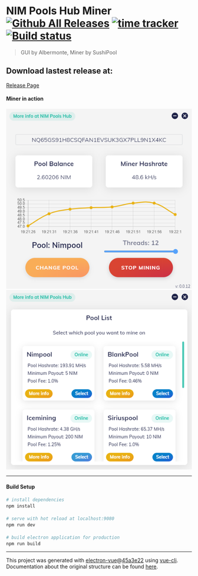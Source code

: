 # NIM Pools Hub Miner [![Github All Releases](https://img.shields.io/github/downloads/Albermonte/nim-pools-hub-miner/total.svg)]() [![time tracker](https://wakatime.com/badge/github/Albermonte/nim-pools-hub-miner.svg)](https://wakatime.com/badge/github/Albermonte/nim-pools-hub-miner) [![Build status](https://ci.appveyor.com/api/projects/status/bxh346f3qoetemq1?svg=true)](https://ci.appveyor.com/project/Albermonte/nim-pools-hub-miner)

> GUI by Albermonte, Miner by SushiPool

## Download lastest release at:

[Release Page](https://github.com/Albermonte/nim-pools-hub-miner/releases/latest)

#### Miner in action

![Mining](screenshots/mining.png) ![Pool List](screenshots/poolList.png)

---

#### Build Setup

```bash
# install dependencies
npm install

# serve with hot reload at localhost:9080
npm run dev

# build electron application for production
npm run build


```

---

This project was generated with [electron-vue](https://github.com/SimulatedGREG/electron-vue)@[45a3e22](https://github.com/SimulatedGREG/electron-vue/tree/45a3e224e7bb8fc71909021ccfdcfec0f461f634) using [vue-cli](https://github.com/vuejs/vue-cli). Documentation about the original structure can be found [here](https://simulatedgreg.gitbooks.io/electron-vue/content/index.html).
